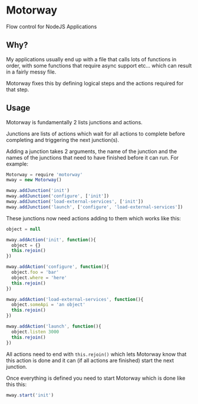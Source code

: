 # Motorway

Flow control for NodeJS Applications

## Why?

My applications usually end up with a file that calls lots of functions in order, with some functions that require async support etc... which can result in a fairly messy file.

Motorway fixes this by defining logical steps and the actions required for that step.

## Usage

Motorway is fundamentally 2 lists junctions and actions.

Junctions are lists of actions which wait for all actions to complete before completing and triggering the next junction(s).

Adding a junction takes 2 arguments, the name of the junction and the names of the junctions that need to have finished before it can run. For example:

```javascript
Motorway = require 'motorway'
mway = new Motorway()

mway.addJunction('init')
mway.addJunction('configure', ['init'])
mway.addJunction('load-external-services', ['init'])
mway.addJunction('launch', ['configure', 'load-external-services'])
```

These junctions now need actions adding to them which works like this:

```javascript
object = null

mway.addAction('init', function(){
  object = {}
  this.rejoin()
})

mway.addAction('configure', function(){
  object.foo = 'bar'
  object.where = 'here'
  this.rejoin()
})

mway.addAction('load-external-services', function(){
  object.someApi = 'an object'
  this.rejoin()
})

mway.addAction('launch', function(){
  object.listen 3000
  this.rejoin()
})
```

All actions need to end with `this.rejoin()` which lets Motorway know that this action is done and it can (if all actions are finished) start the next junction.

Once everything is defined you need to start Motorway which is done like this this:

```javascript
mway.start('init')
```
